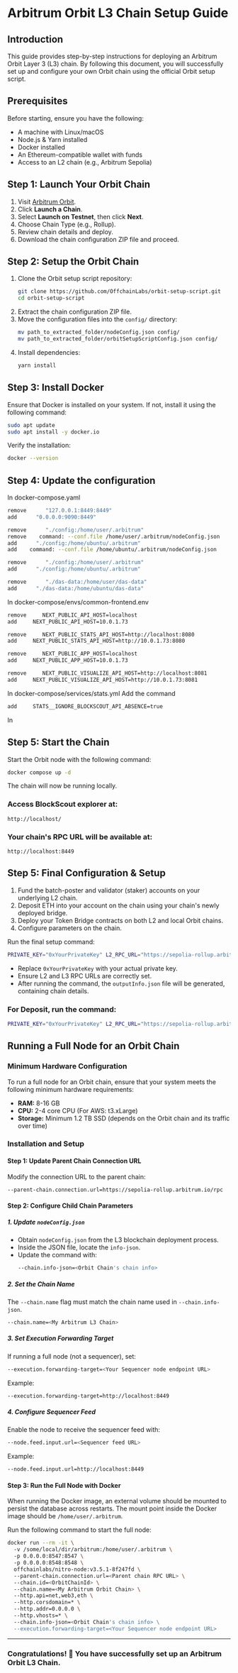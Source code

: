 # Arbitrum Orbit L3 Chain Setup Guide

## Introduction
This guide provides step-by-step instructions for deploying an Arbitrum Orbit Layer 3 (L3) chain. By following this document, you will successfully set up and configure your own Orbit chain using the official Orbit setup script.

## Prerequisites
Before starting, ensure you have the following:
- A machine with Linux/macOS
- Node.js & Yarn installed
- Docker installed
- An Ethereum-compatible wallet with funds
- Access to an L2 chain (e.g., Arbitrum Sepolia)

## Step 1: Launch Your Orbit Chain
1. Visit [Arbitrum Orbit](https://arbitrum.io/orbit).
2. Click **Launch a Chain**.
3. Select **Launch on Testnet**, then click **Next**.
4. Choose Chain Type (e.g., Rollup).
5. Review chain details and deploy.
6. Download the chain configuration ZIP file and proceed.

## Step 2: Setup the Orbit Chain
1. Clone the Orbit setup script repository:
   ```sh
   git clone https://github.com/OffchainLabs/orbit-setup-script.git
   cd orbit-setup-script
   ```
2. Extract the chain configuration ZIP file.
3. Move the configuration files into the `config/` directory:
   ```sh
   mv path_to_extracted_folder/nodeConfig.json config/
   mv path_to_extracted_folder/orbitSetupScriptConfig.json config/
   ```
4. Install dependencies:
   ```sh
   yarn install
   ```

## Step 3: Install Docker
Ensure that Docker is installed on your system. If not, install it using the following command:
```sh
sudo apt update
sudo apt install -y docker.io
```
Verify the installation:
```sh
docker --version
```

## Step 4: Update the configuration

In docker-compose.yaml
```sh
remove      "127.0.0.1:8449:8449"
add      "0.0.0.0:9090:8449"
```
```sh
remove      "./config:/home/user/.arbitrum"
remove    command: --conf.file /home/user/.arbitrum/nodeConfig.json
add      "./config:/home/ubuntu/.arbitrum"
add    command: --conf.file /home/ubuntu/.arbitrum/nodeConfig.json
```
```sh
remove      "./config:/home/user/.arbitrum"
add      "./config:/home/ubuntu/.arbitrum"
```
```sh
remove      "./das-data:/home/user/das-data"
add      "./das-data:/home/ubuntu/das-data"
```

In docker-compose/envs/common-frontend.env
```sh
remove     NEXT_PUBLIC_API_HOST=localhost
add     NEXT_PUBLIC_API_HOST=10.0.1.73
```
```sh
remove     NEXT_PUBLIC_STATS_API_HOST=http://localhost:8080
add     NEXT_PUBLIC_STATS_API_HOST=http://10.0.1.73:8080
```
```sh
remove     NEXT_PUBLIC_APP_HOST=localhost
add     NEXT_PUBLIC_APP_HOST=10.0.1.73
```
```sh
remove     NEXT_PUBLIC_VISUALIZE_API_HOST=http://localhost:8081
add     NEXT_PUBLIC_VISUALIZE_API_HOST=http://10.0.1.73:8081
```

In docker-compose/services/stats.yml
Add the command
```sh
add     STATS__IGNORE_BLOCKSCOUT_API_ABSENCE=true
```
In 
## Step 5: Start the Chain
Start the Orbit node with the following command:
```sh
docker compose up -d
```
The chain will now be running locally.

### Access BlockScout explorer at:
```
http://localhost/
```

### Your chain's RPC URL will be available at:
```
http://localhost:8449
```

## Step 5: Final Configuration & Setup
1. Fund the batch-poster and validator (staker) accounts on your underlying L2 chain.
2. Deposit ETH into your account on the chain using your chain's newly deployed bridge.
3. Deploy your Token Bridge contracts on both L2 and local Orbit chains.
4. Configure parameters on the chain.

Run the final setup command:
```sh
PRIVATE_KEY="0xYourPrivateKey" L2_RPC_URL="https://sepolia-rollup.arbitrum.io/rpc" L3_RPC_URL="http://localhost:8449" yarn run setup
```
- Replace `0xYourPrivateKey` with your actual private key.
- Ensure L2 and L3 RPC URLs are correctly set.
- After running the command, the `outputInfo.json` file will be generated, containing chain details.

### For Deposit, run the command:
```sh
PRIVATE_KEY="0xYourPrivateKey" L2_RPC_URL="https://sepolia-rollup.arbitrum.io/rpc" L3_RPC_URL="http://localhost:8449" AMOUNT="<AMOUNT>" yarn run deposit
```

## Running a Full Node for an Orbit Chain

### Minimum Hardware Configuration
To run a full node for an Orbit chain, ensure that your system meets the following minimum hardware requirements:
- **RAM:** 8-16 GB
- **CPU:** 2-4 core CPU (For AWS: t3.xLarge)
- **Storage:** Minimum 1.2 TB SSD (depends on the Orbit chain and its traffic over time)

### Installation and Setup


#### Step 1: Update Parent Chain Connection URL
Modify the connection URL to the parent chain:
```sh
--parent-chain.connection.url=https://sepolia-rollup.arbitrum.io/rpc
```

#### Step 2: Configure Child Chain Parameters
##### 1. Update `nodeConfig.json`
- Obtain `nodeConfig.json` from the L3 blockchain deployment process.
- Inside the JSON file, locate the `info-json`.
- Update the command with:
  ```sh
  --chain.info-json=<Orbit Chain's chain info>
  ```
##### 2. Set the Chain Name
The `--chain.name` flag must match the chain name used in `--chain.info-json`.
```sh
--chain.name=<My Arbitrum L3 Chain>
```
##### 3. Set Execution Forwarding Target
If running a full node (not a sequencer), set:
```sh
--execution.forwarding-target=<Your Sequencer node endpoint URL>
```
Example:
```sh
--execution.forwarding-target=http://localhost:8449
```
##### 4. Configure Sequencer Feed
Enable the node to receive the sequencer feed with:
```sh
--node.feed.input.url=<Sequencer feed URL>
```
Example:
```sh
--node.feed.input.url=http://localhost:8449
```

#### Step 3: Run the Full Node with Docker
When running the Docker image, an external volume should be mounted to persist the database across restarts. The mount point inside the Docker image should be `/home/user/.arbitrum`.

Run the following command to start the full node:
```sh
docker run --rm -it \  
  -v /some/local/dir/arbitrum:/home/user/.arbitrum \  
  -p 0.0.0.0:8547:8547 \  
  -p 0.0.0.0:8548:8548 \  
  offchainlabs/nitro-node:v3.5.1-8f247fd \  
  --parent-chain.connection.url=<Parent chain RPC URL> \  
  --chain.id=<OrbitChainId> \  
  --chain.name=<My Arbitrum Orbit Chain> \  
  --http.api=net,web3,eth \  
  --http.corsdomain=* \  
  --http.addr=0.0.0.0 \  
  --http.vhosts=* \  
  --chain.info-json=<Orbit Chain's chain info> \  
  --execution.forwarding-target=<Your Sequencer node endpoint URL>
```

---

### Congratulations! 🎉 You have successfully set up an Arbitrum Orbit L3 Chain.
